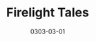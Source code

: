 ---
category: other
date: 0303-03-01
description: Short story podcast - coming soon!
disabled: true
img: firelight_tales.png
layout: default
link: http://firelighttales.com
project-date: December 2019
title: Firelight Tales
---